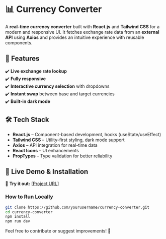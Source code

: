 # 📊 Currency Converter  

A **real-time currency converter** built with **React.js** and **Tailwind CSS** for a modern and responsive UI. It fetches exchange rate data from an **external API** using **Axios** and provides an intuitive experience with reusable components.  

## 🔹 Features  
✔️ **Live exchange rate lookup**  
✔️ **Fully responsive** <br>
✔️ **Interactive currency selection** with dropdowns  
✔️ **Instant swap** between base and target currencies  
✔️ **Built-in dark mode**  

## 🛠 Tech Stack  
- **React.js** – Component-based development, hooks (useState/useEffect)  
- **Tailwind CSS** – Utility-first styling, dark mode support  
- **Axios** – API integration for real-time data  
- **React Icons** – UI enhancements  
- **PropTypes** – Type validation for better reliability  

## 🚀 Live Demo & Installation  
🔗 **Try it out:** [[Project URL](https://mpcurrencyconverter.netlify.app)]  

### **How to Run Locally**  
```sh  
git clone https://github.com/yourusername/currency-converter.git  
cd currency-converter  
npm install  
npm run dev  
```  

Feel free to contribute or suggest improvements! 🚀  
